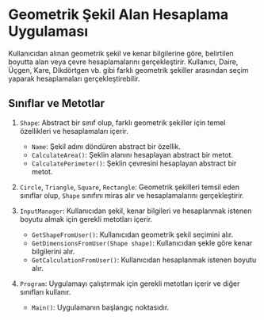 # Geometrik Şekil Alan Hesaplama Uygulaması

Kullanıcıdan alınan geometrik şekil ve kenar bilgilerine göre, belirtilen boyutta alan veya çevre hesaplamalarını gerçekleştirir. Kullanıcı, Daire, Üçgen, Kare, Dikdörtgen vb. gibi farklı geometrik şekiller arasından seçim yaparak hesaplamaları gerçekleştirebilir.

## Sınıflar ve Metotlar

1. `Shape`: Abstract bir sınıf olup, farklı geometrik şekiller için temel özellikleri ve hesaplamaları içerir.
    - `Name`: Şekil adını döndüren abstract bir özellik.
    - `CalculateArea()`: Şeklin alanını hesaplayan abstract bir metot.
    - `CalculatePerimeter()`: Şeklin çevresini hesaplayan abstract bir metot.

2. `Circle`, `Triangle`, `Square`, `Rectangle`: Geometrik şekilleri temsil eden sınıflar olup, `Shape` sınıfını miras alır ve hesaplamalarını gerçekleştirir.

3. `InputManager`: Kullanıcıdan şekil, kenar bilgileri ve hesaplanmak istenen boyutu almak için gerekli metotları içerir.
    - `GetShapeFromUser()`: Kullanıcıdan geometrik şekil seçimini alır.
    - `GetDimensionsFromUser(Shape shape)`: Kullanıcıdan şekle göre kenar bilgilerini alır.
    - `GetCalculationFromUser()`: Kullanıcıdan hesaplanmak istenen boyutu alır.

4. `Program`: Uygulamayı çalıştırmak için gerekli metotları içerir ve diğer sınıfları kullanır.
    - `Main()`: Uygulamanın başlangıç noktasıdır.